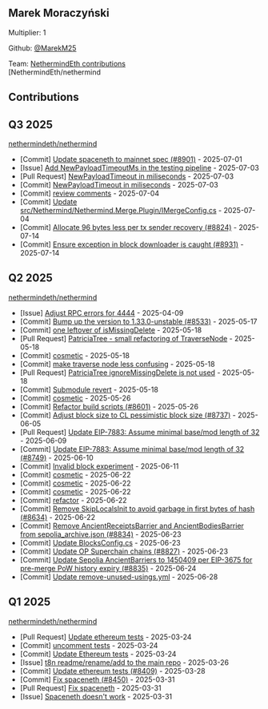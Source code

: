 
## Marek Moraczyński
Multiplier: 1

Github: [@MarekM25](https://github.com/MarekM25)

Team: [NethermindEth contributions](https://github.com/MarekM25?org=NethermindEth)<br>[NethermindEth/nethermind

## Contributions

## Q3 2025


[nethermindeth/nethermind](https://github.com/nethermindeth/nethermind)
* [Commit] [Update spaceneth to mainnet spec (#8901)](https://github.com/NethermindEth/nethermind/commit/f4e5baea4a78c0c495661eb96f81bd8f6602b9d7) - 2025-07-01
* [Issue] [Add NewPayloadTimeoutMs in the testing pipeline](https://github.com/NethermindEth/nethermind/issues/8930) - 2025-07-03
* [Pull Request] [NewPayloadTimeout in miliseconds](https://github.com/NethermindEth/nethermind/pull/8929) - 2025-07-03
* [Commit] [NewPayloadTimeout in miliseconds](https://github.com/NethermindEth/nethermind/commit/d71cc7841d7711e5085c24c9eb953b518e34e542) - 2025-07-03
* [Commit] [review comments](https://github.com/NethermindEth/nethermind/commit/6a9ffed5507ab964fb3e5861a4bbfdc01ff2885b) - 2025-07-04
* [Commit] [Update src/Nethermind/Nethermind.Merge.Plugin/IMergeConfig.cs](https://github.com/NethermindEth/nethermind/commit/964d75348f3d98b58d2d1a41f6f87a24c6a125f1) - 2025-07-04
* [Commit] [Allocate 96 bytes less per tx sender recovery (#8824)](https://github.com/NethermindEth/nethermind/commit/7904ddb40cc6ef673aaff70ca811546665233551) - 2025-07-14
* [Commit] [Ensure exception in block downloader is caught (#8931)](https://github.com/NethermindEth/nethermind/commit/55f7950321d4bd7db7076d050d0a7837edc4cc58) - 2025-07-14
## Q2 2025


[nethermindeth/nethermind](https://github.com/nethermindeth/nethermind)
* [Issue] [Adjust RPC errors for 4444](https://github.com/NethermindEth/nethermind/issues/8493) - 2025-04-09
* [Commit] [Bump up the version to 1.33.0-unstable (#8533)](https://github.com/NethermindEth/nethermind/commit/d186adfa462dad452ea379a9dfd8d351a55c0787) - 2025-05-17
* [Commit] [one leftover of isMissingDelete](https://github.com/NethermindEth/nethermind/commit/c61f23654a6d5546a53856fd718415d614142e98) - 2025-05-18
* [Pull Request] [PatriciaTree - small refactoring of TraverseNode](https://github.com/NethermindEth/nethermind/pull/8650) - 2025-05-18
* [Commit] [cosmetic](https://github.com/NethermindEth/nethermind/commit/f45eed9ec372c9157aa41e0554b9e62be5c1582d) - 2025-05-18
* [Commit] [make traverse node less confusing](https://github.com/NethermindEth/nethermind/commit/2f66cc21987f2822f62f9f2a4bd10f1720440824) - 2025-05-18
* [Pull Request] [PatriciaTree ignoreMissingDelete is not used](https://github.com/NethermindEth/nethermind/pull/8646) - 2025-05-18
* [Commit] [Submodule revert](https://github.com/NethermindEth/nethermind/commit/33ab4f8a78fc550fc171ff8ef99ee7bac6918f02) - 2025-05-18
* [Commit] [cosmetic](https://github.com/NethermindEth/nethermind/commit/28aeef91e3555b099caa27f25c579bdcb64908da) - 2025-05-26
* [Commit] [Refactor build scripts (#8601)](https://github.com/NethermindEth/nethermind/commit/ca008100a9ca620d7dc868c6f09a2dca7d9dff86) - 2025-05-26
* [Commit] [Adjust block size to CL pessimistic block size (#8737)](https://github.com/NethermindEth/nethermind/commit/b7db4a140bdede1da9f5ad6b8a0db74ec1cf24f8) - 2025-06-05
* [Pull Request] [Update EIP-7883: Assume minimal base/mod length of 32 ](https://github.com/NethermindEth/nethermind/pull/8749) - 2025-06-09
* [Commit] [Update EIP-7883: Assume minimal base/mod length of 32  (#8749)](https://github.com/NethermindEth/nethermind/commit/79137d4c0d862a1db0629f3a2643542924063458) - 2025-06-10
* [Commit] [Invalid block experiment](https://github.com/NethermindEth/nethermind/commit/b17bdca9998cd099f0dbb5ce43d7ca2a19281ff2) - 2025-06-11
* [Commit] [cosmetic](https://github.com/NethermindEth/nethermind/commit/3ee785e4e56cb0b6ecc62fddf1b4e990ef76e4c0) - 2025-06-22
* [Commit] [cosmetic](https://github.com/NethermindEth/nethermind/commit/4ce6ac3c277ec8af09a75e16bfb8699f6a71f6e8) - 2025-06-22
* [Commit] [cosmetic](https://github.com/NethermindEth/nethermind/commit/a9e359a76efb66b82daf49593b25f5f4d16afb12) - 2025-06-22
* [Commit] [refactor](https://github.com/NethermindEth/nethermind/commit/f4df82eb3f698074c86ec3ac97c3bf31d49ed1ef) - 2025-06-22
* [Commit] [Remove SkipLocalsInit to avoid garbage in first bytes of hash (#8634)](https://github.com/NethermindEth/nethermind/commit/0401d2dd2d7ffda648b69a2730b414212c7d9d38) - 2025-06-22
* [Commit] [Remove AncientReceiptsBarrier and AncientBodiesBarrier from sepolia_archive.json (#8834)](https://github.com/NethermindEth/nethermind/commit/cc6187a3dbd0e0f643543e012b029c83be4e743b) - 2025-06-23
* [Commit] [Update BlocksConfig.cs](https://github.com/NethermindEth/nethermind/commit/ae2f85762f17fcc6652d0f7061b8b82d21d4e91b) - 2025-06-23
* [Commit] [Update OP Superchain chains (#8827)](https://github.com/NethermindEth/nethermind/commit/2ca7ec584b5054f9ec50f6e4195f978018da7374) - 2025-06-23
* [Commit] [Update Sepolia AncientBarriers to 1450409 per EIP-3675 for pre-merge PoW history expiry (#8835)](https://github.com/NethermindEth/nethermind/commit/abfeb3e1358cb43e18238e5045baa7c9d9064955) - 2025-06-24
* [Commit] [Update remove-unused-usings.yml](https://github.com/NethermindEth/nethermind/commit/d4d914e947645931b36ab7753bc8e6b25c24666a) - 2025-06-28
## Q1 2025

[nethermindeth/nethermind](https://github.com/nethermindeth/nethermind)
* [Pull Request] [Update ethereum tests](https://github.com/NethermindEth/nethermind/pull/8409) - 2025-03-24
* [Commit] [uncomment tests](https://github.com/NethermindEth/nethermind/commit/fc9e7deca999e135dd640af2d23f6ba077d222a2) - 2025-03-24
* [Commit] [Update Ethereum tests](https://github.com/NethermindEth/nethermind/commit/029f7ae4941347309eabd91a1729b67648ece299) - 2025-03-24
* [Issue] [t8n readme/rename/add to the main repo](https://github.com/NethermindEth/nethermind/issues/8419) - 2025-03-26
* [Commit] [Update ethereum tests (#8409)](https://github.com/NethermindEth/nethermind/commit/327205bbef899804bd359d28486d222903d01fb4) - 2025-03-28
* [Commit] [Fix spaceneth (#8450)](https://github.com/NethermindEth/nethermind/commit/cec9a8bad0155e120cc1ec174d79666abdd2b7cc) - 2025-03-31
* [Pull Request] [Fix spaceneth](https://github.com/NethermindEth/nethermind/pull/8450) - 2025-03-31
* [Issue] [Spaceneth doesn't work](https://github.com/NethermindEth/nethermind/issues/8449) - 2025-03-31
